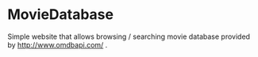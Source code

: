 # MovieDatabase
Simple website that allows browsing / searching movie database provided by http://www.omdbapi.com/ .
